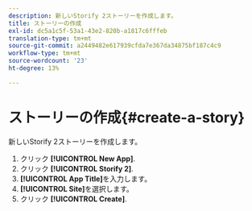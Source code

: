```yaml
---
description: 新しいStorify 2ストーリーを作成します。
title: ストーリーの作成
exl-id: dc5a1c5f-53a1-43e2-820b-a1817c6fffeb
translation-type: tm+mt
source-git-commit: a2449482e617939cfda7e367da34875bf187c4c9
workflow-type: tm+mt
source-wordcount: '23'
ht-degree: 13%

---
```


# ストーリーの作成{#create-a-story}

新しいStorify 2ストーリーを作成します。

1. クリック **[!UICONTROL New App]**.
1. クリック **[!UICONTROL Storify 2]**.
1. **[!UICONTROL App Title]**&#x200B;を入力します。
1. **[!UICONTROL Site]**&#x200B;を選択します。
1. クリック **[!UICONTROL Create]**.
